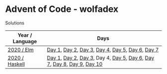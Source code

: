 # Advent of Code - wolfadex

Solutions

| Year / Language                       | Days                                                                                                                                                                                                                                                                                                                                                                                                      |
| ------------------------------------- | --------------------------------------------------------------------------------------------------------------------------------------------------------------------------------------------------------------------------------------------------------------------------------------------------------------------------------------------------------------------------------------------------------- |
| [2020 / Elm](./2020/lang-elm)         | [Day 1](./2020/lang-elm/src/Day01.elm), [Day 2](./2020/lang-elm/src/Day02.elm), [Day 3](./2020/lang-elm/src/Day03.elm), [Day 4](./2020/lang-elm/src/Day04.elm), [Day 5](./2020/lang-elm/src/Day05.elm), [Day 6](./2020/lang-elm/src/Day06.elm), [Day 7](./2020/lang-elm/src/Day07.elm)                                                                                                                    |
| [2020 / Haskell](./2020/lang-haskell) | [Day 1](./2020/lang-haskell/src/Day01.hs), [Day 2](./2020/lang-haskell/src/Day02.hs), [Day 3](./2020/lang-haskell/src/Day03.hs), Day 4, [Day 5](./2020/lang-haskell/src/Day05.hs), [Day 6](./2020/lang-haskell/src/Day06.hs), [Day 7](./2020/lang-haskell/src/Day07.hs), [Day 8](./2020/lang-haskell/src/Day08.hs), [Day 9](./2020/lang-haskell/src/Day09.hs), [Day 10](./2020/lang-haskell/src/Day10.hs) |
